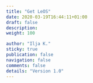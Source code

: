 ```yaml
---
title: "Get LeOS"
date: 2020-03-19T16:44:11+01:00
draft: false
description:
weight: 100

author: "Ilja K."
sticky: true
publication: false
navigation: false
comments: false
details: "Version 1.0"
---
```


